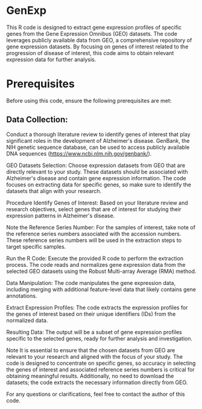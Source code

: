 # GenExp

This R code is designed to extract gene expression profiles of specific genes from the Gene Expression Omnibus (GEO) datasets. The code leverages publicly available data from GEO, a comprehensive repository of gene expression datasets. By focusing on genes of interest related to the progression of disease of interest, this code aims to obtain relevant expression data for further analysis.

# Prerequisites
Before using this code, ensure the following prerequisites are met:

 ## Data Collection:
Conduct a thorough literature review to identify genes of interest that play significant roles in the development of Alzheimer's disease. GenBank, the NIH genetic sequence database, can be used to access publicly available DNA sequences (https://www.ncbi.nlm.nih.gov/genbank/).

GEO Datasets Selection:
Choose expression datasets from GEO that are directly relevant to your study. These datasets should be associated with Alzheimer's disease and contain gene expression information. The code focuses on extracting data for specific genes, so make sure to identify the datasets that align with your research.

Procedure
Identify Genes of Interest:
Based on your literature review and research objectives, select genes that are of interest for studying their expression patterns in Alzheimer's disease.

Note the Reference Series Number:
For the samples of interest, take note of the reference series numbers associated with the accession numbers. These reference series numbers will be used in the extraction steps to target specific samples.

Run the R Code:
Execute the provided R code to perform the extraction process. The code reads and normalizes gene expression data from the selected GEO datasets using the Robust Multi-array Average (RMA) method.

Data Manipulation:
The code manipulates the gene expression data, including merging with additional feature-level data that likely contains gene annotations.

Extract Expression Profiles:
The code extracts the expression profiles for the genes of interest based on their unique identifiers (IDs) from the normalized data.

Resulting Data:
The output will be a subset of gene expression profiles specific to the selected genes, ready for further analysis and investigation.

Note
It is essential to ensure that the chosen datasets from GEO are relevant to your research and aligned with the focus of your study. The code is designed to concentrate on specific genes, so accuracy in selecting the genes of interest and associated reference series numbers is critical for obtaining meaningful results. Additionally, no need to download the datasets; the code extracts the necessary information directly from GEO.

For any questions or clarifications, feel free to contact the author of this code.
